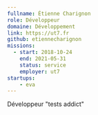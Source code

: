 ```yaml
---
fullname: Étienne Charignon
role: Développeur
domaine: Développement
link: https://ut7.fr
github: etiennecharignon
missions:
  - start: 2018-10-24
    end: 2021-05-31
    status: service
    employer: ut7
startups:
    - eva
---
```


Développeur "tests addict"
